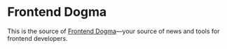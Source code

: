 # Frontend Dogma

This is the source of [Frontend Dogma](https://frontenddogma.com/)—your source of news and tools for frontend developers.

